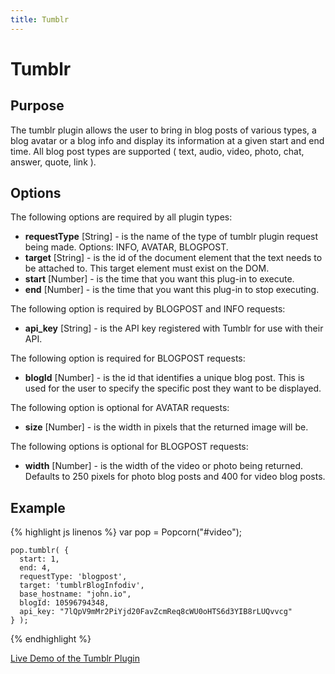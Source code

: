 ```yaml
---
title: Tumblr
---
```

# Tumblr #

## Purpose ##
The tumblr plugin allows the user to bring in blog posts of various types, a blog avatar or a blog info and display its information at a given start and end time. All blog post types are supported ( text, audio, video, photo, chat, answer, quote, link ).

## Options ##

The following options are required by all plugin types:

* **requestType** \[String\] - is the name of the type of tumblr plugin request being made. Options: INFO, AVATAR, BLOGPOST.
* **target** \[String\] - is the id of the document element that the text needs to be attached to. This target element must exist on the DOM.
* **start** \[Number\] - is the time that you want this plug-in to execute.
* **end** \[Number\] - is the time that you want this plug-in to stop executing.


The following option is required by BLOGPOST and INFO requests:

* **api_key** \[String\] - is the API key registered with Tumblr for use with their API.


The following option is required for BLOGPOST requests:

* **blogId** \[Number\] - is the id that identifies a unique blog post. This is used for the user to specify the specific post they want to be displayed.


The following option is optional for AVATAR requests:

* **size** \[Number\] - is the width in pixels that the returned image will be. 


The following options is optional for BLOGPOST requests:

* **width** \[Number\] - is the width of the video or photo being returned. Defaults to 250 pixels for photo blog posts and 400 for video blog posts.  
 
## Example ##

{% highlight js linenos %}
    var pop = Popcorn("#video");
    
    pop.tumblr( {
      start: 1, 
      end: 4,
      requestType: 'blogpost',
      target: 'tumblrBlogInfodiv',
      base_hostname: "john.io",
      blogId: 10596794348,
      api_key: "7lQpV9mMr2PiYjd20FavZcmReq8cWU0oHTS6d3YIB8rLUQvvcg" 
    } );
{% endhighlight %}
    
[Live Demo of the Tumblr Plugin](http://jsfiddle.net/UC6Px/15/)
